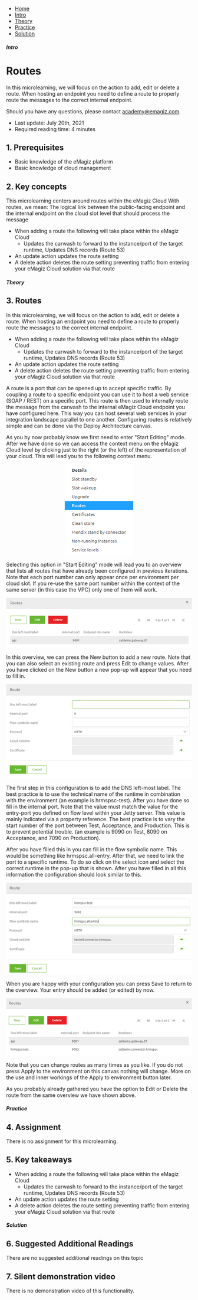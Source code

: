 <div class="ez-academy">
    <div class="ez-academy__body">
        <main class="micro-learning">
        <ul class="doc-nav">
            <li class="doc-nav__item"><a href="../../docs/microlearning/intermediate-emagiz-cloud-management-index" class="doc-nav__link">Home</a></li>
            <li class="doc-nav__item"><a href="#intro" class="doc-nav__link">Intro</a></li>
            <li class="doc-nav__item"><a href="#theory" class="doc-nav__link">Theory</a></li>
            <li class="doc-nav__item"><a href="#practice" class="doc-nav__link">Practice</a></li>
            <li class="doc-nav__item"><a href="#solution" class="doc-nav__link">Solution</a></li>
        </ul>

<div class="doc">

##### Intro

# Routes

In this microlearning, we will focus on the action to add, edit or delete a route. When hosting an endpoint you need to define a route to properly route the messages to the correct internal endpoint.

Should you have any questions, please contact academy@emagiz.com.

- Last update: July 20th, 2021
- Required reading time: 4 minutes

## 1. Prerequisites
- Basic knowledge of the eMagiz platform
- Basic knowledge of cloud management

## 2. Key concepts
This microlearning centers around routes within the eMagiz Cloud
With routes, we mean: The logical link between the public-facing endpoint and the internal endpoint on the cloud slot level that should process the message

- When adding a route the following will take place within the eMagiz Cloud
    - Updates the carwash to forward to the instance/port of the target runtime, Updates DNS records (Route 53)
- An update action updates the route setting
- A delete action deletes the route setting preventing traffic from entering your eMagiz Cloud solution via that route

##### Theory

## 3. Routes

In this microlearning, we will focus on the action to add, edit or delete a route. When hosting an endpoint you need to define a route to properly route the messages to the correct internal endpoint.

- When adding a route the following will take place within the eMagiz Cloud
    - Updates the carwash to forward to the instance/port of the target runtime, Updates DNS records (Route 53)
- An update action updates the route setting
- A delete action deletes the route setting preventing traffic from entering your eMagiz Cloud solution via that route

A route is a port that can be opened up to accept specific traffic. By coupling a route to a specific endpoint you can use it to host a web service (SOAP / REST) on a specific port. This route is then used to internally route the message from the carwash to the internal eMagiz Cloud endpoint you have configured here. This way you can host several web services in your integration landscape parallel to one another. Configuring routes is relatively simple and can be done via the Deploy Architecture canvas. 

As you by now probably know we first need to enter "Start Editing" mode. After we have done so we can access the context menu on the eMagiz Cloud level by clicking just to the right (or the left) of the representation of your cloud. This will lead you to the following context menu.

<p align="center"><img src="../../img/microlearning/intermediate-emagiz-cloud-management-routes--context-menu-routes.png"></p>

Selecting this option in "Start Editing" mode will lead you to an overview that lists all routes that have already been configured in previous iterations. Note that each port number can only appear once per environment per cloud slot. If you re-use the same port number within the context of the same server (in this case the VPC) only one of them will work.

<p align="center"><img src="../../img/microlearning/intermediate-emagiz-cloud-management-routes--overview-menu-routes-before.png"></p>

In this overview, we can press the New button to add a new route. Note that you can also select an existing route and press Edit to change values. After you have clicked on the New button a new pop-up will appear that you need to fill in.

<p align="center"><img src="../../img/microlearning/intermediate-emagiz-cloud-management-routes--empty-config.png"></p>

The first step in this configuration is to add the DNS left-most label. The best practice is to use the technical name of the runtime in combination with the environment (an example is hrmspsc-test). After you have done so fill in the internal port. Note that the value must match the value for the entry-port you defined on flow level within your Jetty server. This value is mainly indicated via a property reference. The best practice is to vary the start number of the port between Test, Acceptance, and Production. This is to prevent potential trouble. (an example is 9090 on Test, 8090 on Acceptance, and 7090 on Production).

After you have filled this in you can fill in the flow symbolic name. This would be something like hrmspsc.all-entry. After that, we need to link the port to a specific runtime. To do so click on the select icon and select the correct runtime in the pop-up that is shown. After you have filled in all this information the configuration should look similar to this.

<p align="center"><img src="../../img/microlearning/intermediate-emagiz-cloud-management-routes--filled-in-config.png"></p>

When you are happy with your configuration you can press Save to return to the overview. Your entry should be added (or edited) by now.

<p align="center"><img src="../../img/microlearning/intermediate-emagiz-cloud-management-routes--overview-menu-routes-after.png"></p>

Note that you can change routes as many times as you like. If you do not press Apply to the environment on this canvas nothing will change. More on the use and inner workings of the Apply to environment button later.

As you probably already gathered you have the option to Edit or Delete the route from the same overview we have shown above.

##### Practice

## 4. Assignment

There is no assignment for this microlearning.

## 5. Key takeaways

- When adding a route the following will take place within the eMagiz Cloud
    - Updates the carwash to forward to the instance/port of the target runtime, Updates DNS records (Route 53)
- An update action updates the route setting
- A delete action deletes the route setting preventing traffic from entering your eMagiz Cloud solution via that route

##### Solution

## 6. Suggested Additional Readings

There are no suggested additional readings on this topic

## 7. Silent demonstration video

There is no demonstration video of this functionality. 

</div>
</main>
</div>
</div>
